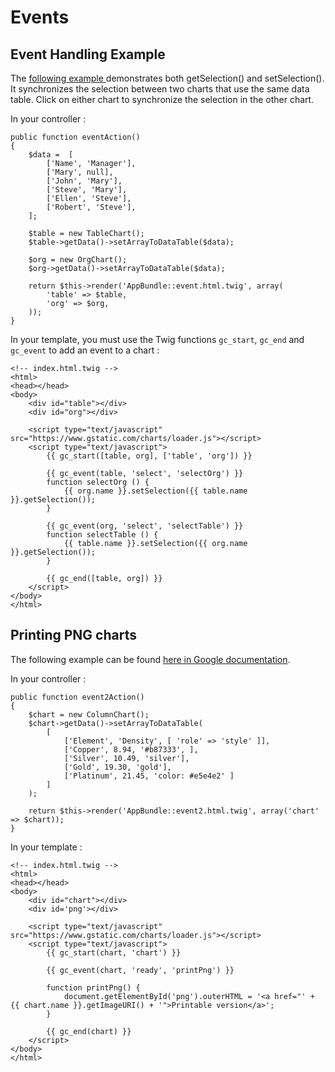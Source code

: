# Events

## Event Handling Example 
The [following example ](https://developers.google.com/chart/interactive/docs/events#event-handling-example) demonstrates both getSelection() and setSelection(). It synchronizes the selection between two charts that use the same data table. Click on either chart to synchronize the selection in the other chart.

In your controller :
```
public function eventAction()
{
    $data =  [
        ['Name', 'Manager'],
        ['Mary', null],
        ['John', 'Mary'],
        ['Steve', 'Mary'],
        ['Ellen', 'Steve'],
        ['Robert', 'Steve'],
    ];

    $table = new TableChart();
    $table->getData()->setArrayToDataTable($data);

    $org = new OrgChart();
    $org->getData()->setArrayToDataTable($data);

    return $this->render('AppBundle::event.html.twig', array(
        'table' => $table,
        'org' => $org,
    ));
}
```

In your template, you must use the Twig functions `gc_start`, `gc_end` and `gc_event` to add an event to a chart :
```
<!-- index.html.twig -->
<html>
<head></head>
<body>
    <div id="table"></div>
    <div id="org"></div>
    
    <script type="text/javascript" src="https://www.gstatic.com/charts/loader.js"></script>
    <script type="text/javascript">
        {{ gc_start([table, org], ['table', 'org']) }}
    
        {{ gc_event(table, 'select', 'selectOrg') }}
        function selectOrg () {
            {{ org.name }}.setSelection({{ table.name }}.getSelection());
        }
    
        {{ gc_event(org, 'select', 'selectTable') }}
        function selectTable () {
            {{ table.name }}.setSelection({{ org.name }}.getSelection());
        }
    
        {{ gc_end([table, org]) }}
    </script>
</body>
</html>
```

## Printing PNG charts
The following example can be found [here in Google documentation](https://developers.google.com/chart/interactive/docs/printing#overview).

In your controller :
```
public function event2Action()
{
    $chart = new ColumnChart();
    $chart->getData()->setArrayToDataTable(
        [
            ['Element', 'Density', [ 'role' => 'style' ]],
            ['Copper', 8.94, '#b87333', ],
            ['Silver', 10.49, 'silver'],
            ['Gold', 19.30, 'gold'],
            ['Platinum', 21.45, 'color: #e5e4e2' ]
        ]
    );

    return $this->render('AppBundle::event2.html.twig', array('chart' => $chart));
}
```

In your template :
```
<!-- index.html.twig -->
<html>
<head></head>
<body>
    <div id="chart"></div>
    <div id='png'></div>
    
    <script type="text/javascript" src="https://www.gstatic.com/charts/loader.js"></script>
    <script type="text/javascript">
        {{ gc_start(chart, 'chart') }}
        
        {{ gc_event(chart, 'ready', 'printPng') }}
    
        function printPng() {
            document.getElementById('png').outerHTML = '<a href="' + {{ chart.name }}.getImageURI() + '">Printable version</a>';
        }
    
        {{ gc_end(chart) }}
    </script>
</body>
</html>
```